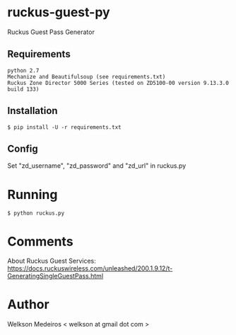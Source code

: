 # ruckus-guest-py
Ruckus Guest Pass Generator

## Requirements

```
python 2.7
Mechanize and Beautifulsoup (see requirements.txt)
Ruckus Zone Director 5000 Series (tested on ZD5100-00 version 9.13.3.0 build 133)
```

## Installation

```
$ pip install -U -r requirements.txt
```
    
## Config

Set "zd_username", "zd_password" and "zd_url" in ruckus.py

# Running

```
$ python ruckus.py
```
   
# Comments

About Ruckus Guest Services:
https://docs.ruckuswireless.com/unleashed/200.1.9.12/t-GeneratingSingleGuestPass.html
   
# Author

Welkson Medeiros < welkson at gmail dot com >
